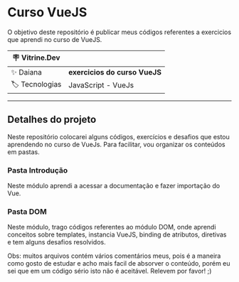 # Curso VueJS

O objetivo deste repositório é publicar meus códigos referentes a exercicios que aprendi no curso de VueJS.

| :placard: Vitrine.Dev |     |
| -------------  | --- |
| :sparkles: Daiana        | **exercicios do curso VueJS**
| :label: Tecnologias | JavaScript -  VueJs

---

## Detalhes do projeto

Neste repositório colocarei alguns códigos, exercícios e desafios que estou aprendendo no curso de VueJs. Para facilitar, vou organizar os conteúdos em pastas.

### Pasta Introdução
Neste módulo aprendi a acessar a documentação e fazer importação do Vue.

### Pasta DOM
Neste módulo, trago códigos referentes ao módulo DOM, onde aprendi conceitos sobre templates, instancia VueJS, binding de atributos, diretivas e tem alguns desafios resolvidos.


Obs: muitos arquivos contém vários comentários meus, pois é a maneira como gosto de estudar e acho mais facil de absorver o conteúdo, porém eu sei que em um código sério isto não é aceitável. Relevem por favor! ;)



